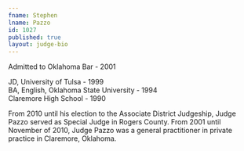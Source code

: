 ```yaml
---
fname: Stephen
lname: Pazzo
id: 1027
published: true
layout: judge-bio
---
```

Admitted to Oklahoma Bar - 2001

JD, University of Tulsa - 1999  
BA, English, Oklahoma State University - 1994  
Claremore High School - 1990

From 2010 until his election to the Associate District Judgeship, Judge
Pazzo served as Special Judge in Rogers County. From 2001 until November
of 2010, Judge Pazzo was a general practitioner in private practice in
Claremore, Oklahoma.
